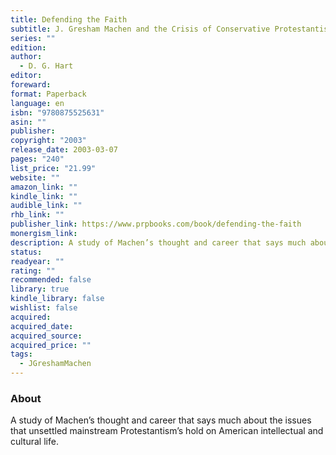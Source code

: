 ```yaml
---
title: Defending the Faith
subtitle: J. Gresham Machen and the Crisis of Conservative Protestantism in Modern America
series: ""
edition: 
author:
  - D. G. Hart
editor: 
foreward: 
format: Paperback
language: en
isbn: "9780875525631"
asin: ""
publisher: 
copyright: "2003"
release_date: 2003-03-07
pages: "240"
list_price: "21.99"
website: ""
amazon_link: ""
kindle_link: ""
audible_link: ""
rhb_link: ""
publisher_link: https://www.prpbooks.com/book/defending-the-faith
monergism_link: 
description: A study of Machen’s thought and career that says much about the issues that unsettled mainstream Protestantism’s hold on American intellectual and cultural life.
status: 
readyear: ""
rating: ""
recommended: false
library: true
kindle_library: false
wishlist: false
acquired: 
acquired_date: 
acquired_source: 
acquired_price: ""
tags:
  - JGreshamMachen
---
```

### About

A study of Machen’s thought and career that says much about the issues that unsettled mainstream Protestantism’s hold on American intellectual and cultural life.